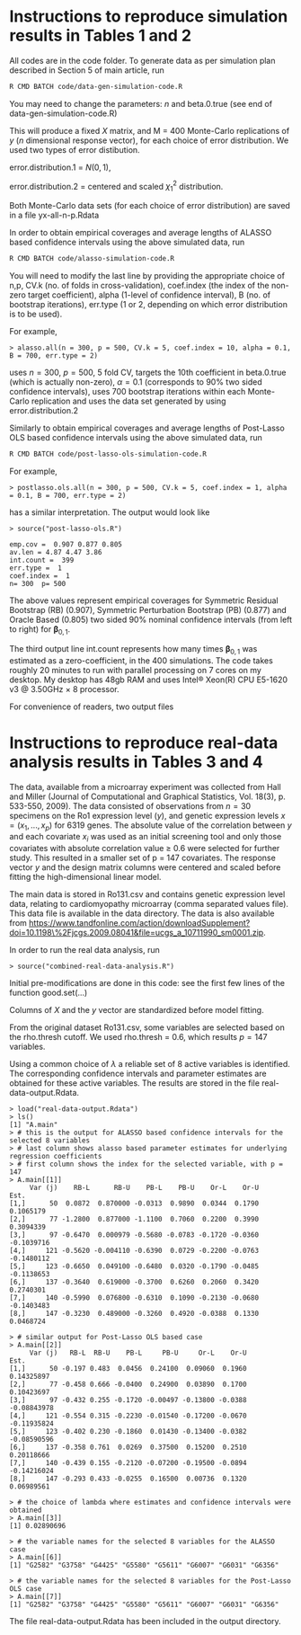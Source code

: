 # Instructions to reproduce simulation results in Tables 1 and 2

All codes are in the code folder. To generate data as per simulation plan described in Section 5 of main article, run

```sh
R CMD BATCH code/data-gen-simulation-code.R
```

You may need to change the parameters: $n$ and beta.0.true (see end of data-gen-simulation-code.R)

This will produce a fixed $X$ matrix, and M = 400 Monte-Carlo replications of $y$ ($n$ dimensional response vector), for each choice of error distribution. We used two types of error distibution.

error.distribution.1 = $N(0,1)$, 

error.distribution.2 = centered and scaled $\chi^2_1$ distribution.

Both Monte-Carlo data sets (for each choice of error distribution) are saved in a file yx-all-n-p.Rdata

In order to obtain empirical coverages and average lengths of ALASSO based confidence intervals using the above simulated data, run

```sh
R CMD BATCH code/alasso-simulation-code.R
```
You will need to modify the last line by providing the appropriate choice of n,p, CV.k (no. of folds in cross-validation), coef.index (the index of the non-zero target coefficient), alpha (1-level of confidence interval), B (no. of bootstrap iterations), err.type (1 or 2, depending on which error distribution is to be used).

For example,

```{r}
> alasso.all(n = 300, p = 500, CV.k = 5, coef.index = 10, alpha = 0.1, B = 700, err.type = 2)

```
uses $n = 300$, $p = 500$, 5 fold CV, targets the 10th coefficient in beta.0.true (which is actually non-zero), $\alpha = 0.1$ (corresponds to 90% two sided confidence intervals), uses 700 bootstrap iterations within each Monte-Carlo replication and uses the data set generated by using error.distribution.2

Similarly to obtain empirical coverages and average lengths of Post-Lasso OLS based confidence intervals using the above simulated data, run

```sh
R CMD BATCH code/post-lasso-ols-simulation-code.R
```

For example, 
```{r}
> postlasso.ols.all(n = 300, p = 500, CV.k = 5, coef.index = 1, alpha = 0.1, B = 700, err.type = 2)
```
has a similar interpretation. The output would look like

```{r}
> source("post-lasso-ols.R")

emp.cov =  0.907 0.877 0.805 
av.len = 4.87 4.47 3.86 
int.count =  399 
err.type =  1 
coef.index =  1 
n= 300  p= 500
```
The above values represent empirical coverages for Symmetric Residual Bootstrap (RB) (0.907), Symmetric Perturbation Bootstrap (PB) (0.877) and Oracle Based (0.805) two sided 90% nominal confidence intervals (from left to right) for $\boldsymbol{\beta}_{0,1}$. 

The third output line int.count represents how many times $\boldsymbol{\beta}_{0,1}$ was estimated as a zero-coefficient, in the 400 simulations. The code takes roughly 20 minutes to run with parallel processing on 7 cores on my desktop. My desktop has 48gb RAM and uses Intel® Xeon(R) CPU E5-1620 v3 @ 3.50GHz × 8 processor.

For convenience of readers, two output files

# Instructions to reproduce real-data analysis results in Tables 3 and 4

The data, available from a microarray experiment was collected from Hall and Miller (Journal of Computational and Graphical Statistics, Vol. 18(3), p. 533-550, 2009). The data consisted of observations from $n = 30$
specimens on the Ro1 expression level ($y$), and genetic expression levels $x = (x_1, . . . , x_p)$ for 6319 genes. The absolute value of the correlation between $y$ and each covariate $x_i$ was used as an initial screening tool and only those covariates with absolute correlation value ≥ 0.6 were selected for further study. This resulted in a smaller set of p = 147 covariates. The response vector $y$ and the design matrix columns were centered and scaled before fitting the high-dimensional linear model.

The main data is stored in Ro131.csv and contains genetic expression level data, relating to cardiomyopathy microarray (comma separated values file). This data file is available in the data directory. The data is also available from https://www.tandfonline.com/action/downloadSupplement?doi=10.1198\%2Fjcgs.2009.08041&file=ucgs_a_10711990_sm0001.zip.

In order to run the real data analysis, run
```{r}
> source("combined-real-data-analysis.R")
```
Initial pre-modifications are done in this code: see the first few lines of the function good.set(...)

Columns of $X$ and the $y$ vector are standardized before model fitting.

From the original dataset Ro131.csv, some variables are selected based on the rho.thresh cutoff. We used rho.thresh = 0.6, which results $p=147$ variables.

Using a common choice of $\lambda$ a reliable set of 8 active variables is identified. The corresponding confidence intervals and parameter estimates are obtained for these active variables. The results are stored in the file real-data-output.Rdata.

```{r}
> load("real-data-output.Rdata")
> ls()
[1] "A.main"
> # this is the output for ALASSO based confidence intervals for the selected 8 variables
> # last column shows alasso based parameter estimates for underlying regression coefficients
> # first column shows the index for the selected variable, with p = 147
> A.main[[1]]
     Var (j)    RB-L      RB-U    PB-L    PB-U    Or-L    Or-U       Est.
[1,]      50  0.0872  0.870000 -0.0313  0.9890  0.0344  0.1790  0.1065179
[2,]      77 -1.2800  0.877000 -1.1100  0.7060  0.2200  0.3990  0.3094339
[3,]      97 -0.6470  0.000979 -0.5680 -0.0783 -0.1720 -0.0360 -0.1039716
[4,]     121 -0.5620 -0.004110 -0.6390  0.0729 -0.2200 -0.0763 -0.1480112
[5,]     123 -0.6650  0.049100 -0.6480  0.0320 -0.1790 -0.0485 -0.1138653
[6,]     137 -0.3640  0.619000 -0.3700  0.6260  0.2060  0.3420  0.2740301
[7,]     140 -0.5990  0.076800 -0.6310  0.1090 -0.2130 -0.0680 -0.1403483
[8,]     147 -0.3230  0.489000 -0.3260  0.4920 -0.0388  0.1330  0.0468724

> # similar output for Post-Lasso OLS based case
> A.main[[2]]
     Var (j)   RB-L  RB-U    PB-L     PB-U     Or-L    Or-U        Est.
[1,]      50 -0.197 0.483  0.0456  0.24100  0.09060  0.1960  0.14325897
[2,]      77 -0.458 0.666 -0.0400  0.24900  0.03890  0.1700  0.10423697
[3,]      97 -0.432 0.255 -0.1720 -0.00497 -0.13800 -0.0388 -0.08843978
[4,]     121 -0.554 0.315 -0.2230 -0.01540 -0.17200 -0.0670 -0.11935824
[5,]     123 -0.402 0.230 -0.1860  0.01430 -0.13400 -0.0382 -0.08590596
[6,]     137 -0.358 0.761  0.0269  0.37500  0.15200  0.2510  0.20118666
[7,]     140 -0.439 0.155 -0.2120 -0.07200 -0.19500 -0.0894 -0.14216024
[8,]     147 -0.293 0.433 -0.0255  0.16500  0.00736  0.1320  0.06989561

> # the choice of lambda where estimates and confidence intervals were obtained
> A.main[[3]]
[1] 0.02890696

> # the variable names for the selected 8 variables for the ALASSO case
> A.main[[6]]
[1] "G2582" "G3758" "G4425" "G5580" "G5611" "G6007" "G6031" "G6356"

> # the variable names for the selected 8 variables for the Post-Lasso OLS case
> A.main[[7]]
[1] "G2582" "G3758" "G4425" "G5580" "G5611" "G6007" "G6031" "G6356"

```
The file real-data-output.Rdata has been included in the output directory.
